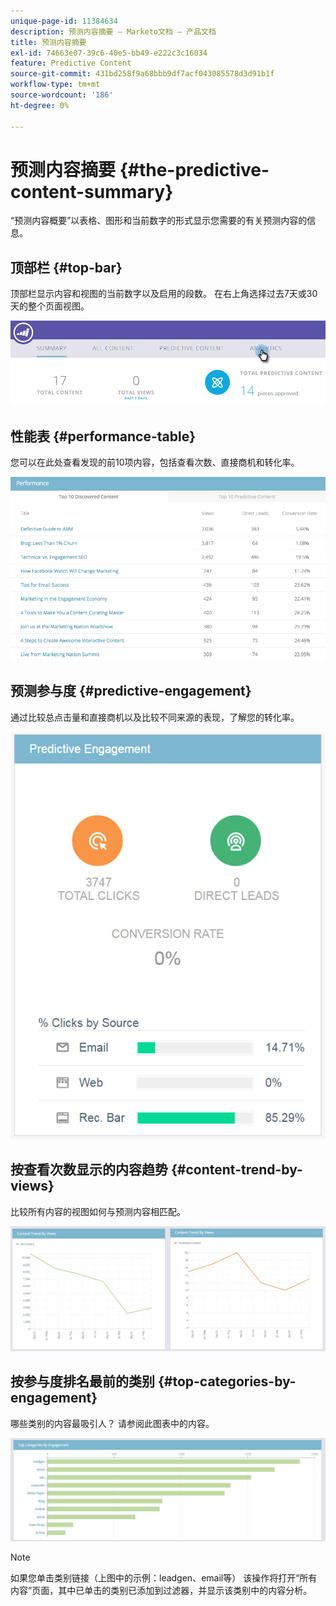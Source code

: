 ```yaml
---
unique-page-id: 11384634
description: 预测内容摘要 — Marketo文档 — 产品文档
title: 预测内容摘要
exl-id: 74663e07-39c6-40e5-bb49-e222c3c16034
feature: Predictive Content
source-git-commit: 431bd258f9a68bbb9df7acf043085578d3d91b1f
workflow-type: tm+mt
source-wordcount: '186'
ht-degree: 0%

---
```


# 预测内容摘要 {#the-predictive-content-summary}

“预测内容概要”以表格、图形和当前数字的形式显示您需要的有关预测内容的信息。

## 顶部栏 {#top-bar}

顶部栏显示内容和视图的当前数字以及启用的段数。 在右上角选择过去7天或30天的整个页面视图。

![](assets/image2017-10-17-14-3a10-3a22.png)

## 性能表 {#performance-table}

您可以在此处查看发现的前10项内容，包括查看次数、直接商机和转化率。

![](assets/image2017-10-3-10-3a4-3a40.png)

## 预测参与度 {#predictive-engagement}

通过比较总点击量和直接商机以及比较不同来源的表现，了解您的转化率。

![](assets/predictive-engagement-actual.png)

## 按查看次数显示的内容趋势  {#content-trend-by-views}

比较所有内容的视图如何与预测内容相匹配。

![](assets/4.png)

## 按参与度排名最前的类别 {#top-categories-by-engagement}

哪些类别的内容最吸引人？ 请参阅此图表中的内容。

![](assets/5.png)

>[!NOTE]
>
>如果您单击类别链接（上图中的示例：leadgen、email等） 该操作将打开“所有内容”页面，其中已单击的类别已添加到过滤器，并显示该类别中的内容分析。
